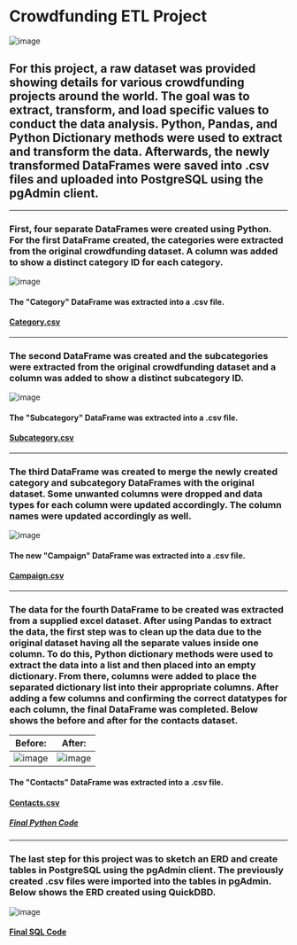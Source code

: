 # Crowdfunding ETL Project
![image](https://user-images.githubusercontent.com/120426753/227378892-f971fd18-b088-420a-8ded-02d2d4ff51a2.png)

## For this project, a raw dataset was provided showing details for various crowdfunding projects around the world. The goal was to extract, transform, and load specific values to conduct the data analysis. Python, Pandas, and Python Dictionary methods were used to extract and transform the data. Afterwards, the newly transformed DataFrames were saved into .csv files and uploaded into PostgreSQL using the pgAdmin client.  
-----------------------------------------------------------------------------------------------------------------------------------------------------------------------
### First, four separate DataFrames were created using Python. For the first DataFrame created, the categories were extracted from the original crowdfunding dataset. A column was added to show a distinct category ID for each category.

![image](https://user-images.githubusercontent.com/120426753/227072781-421cbb5e-5923-43cf-9029-3f9521bdfc71.png)
#### The "Category" DataFrame was extracted into a .csv file.
#### [Category.csv](https://github.com/rvafaeis/crowdfunding_ETL_project2/blob/main/Resources/category.csv)
-----------------------------------------------------------------------------------------------------------------------------------------------------------------------
### The second DataFrame was created and the subcategories were extracted from the original crowdfunding dataset and a column was added to show a distinct subcategory ID.

![image](https://user-images.githubusercontent.com/120426753/227073290-5b4e6add-0c9c-4ebe-aeab-9843d4bc481b.png) 
#### The "Subcategory" DataFrame was extracted into a .csv file.
#### [Subcategory.csv](https://github.com/rvafaeis/crowdfunding_ETL_project2/blob/main/Resources/subcategory.csv)
-----------------------------------------------------------------------------------------------------------------------------------------------------------------------
### The third DataFrame was created to merge the newly created category and subcategory DataFrames with the original dataset. Some unwanted columns were dropped and data types for each column were updated accordingly. The column names were updated accordingly as well.

![image](https://user-images.githubusercontent.com/120426753/227076101-5a1c106a-822a-40ea-8fba-8bf49ade3bea.png)
#### The new "Campaign" DataFrame was extracted into a .csv file.
#### [Campaign.csv](https://github.com/rvafaeis/crowdfunding_ETL_project2/blob/main/Resources/campaign.csv)
-----------------------------------------------------------------------------------------------------------------------------------------------------------------------
### The data for the fourth DataFrame to be created was extracted from a supplied excel dataset. After using Pandas to extract the data, the first step was to clean up the data due to the original dataset having all the separate values inside one column. To do this, Python dictionary methods were used to extract the data into a list and then placed into an empty dictionary. From there, columns were added to place the separated dictionary list into their appropriate columns. After adding a few columns and confirming the correct datatypes for each column, the final DataFrame was completed. Below shows the before and after for the contacts dataset.

Before:                                                                                                           |  After:
:----------------------------------------------------------------------------------------------------------------:|:-------------------------:
![image](https://user-images.githubusercontent.com/120426753/227373916-66c7b903-34db-4be0-aa42-0dc044e9a1cf.png)  |  ![image](https://user-images.githubusercontent.com/120426753/227374259-8d5f382e-e2ac-491d-af01-3bd90ede7253.png)

#### The "Contacts" DataFrame was extracted into a .csv file. 
#### [Contacts.csv](https://github.com/rvafaeis/crowdfunding_ETL_project2/blob/main/Resources/contacts.csv)

##### [Final Python Code](https://github.com/rvafaeis/crowdfunding_ETL_project2/blob/main/ETL_Mini_Project_Starter_Code-checkpoint.ipynb)
-----------------------------------------------------------------------------------------------------------------------------------------------------------------------
### The last step for this project was to sketch an ERD and create tables in PostgreSQL using the pgAdmin client. The previously created .csv files were imported into the tables in pgAdmin. Below shows the ERD created using QuickDBD.

![image](https://user-images.githubusercontent.com/120426753/227376865-afa02221-867c-4045-86e9-cf0ccc8c67bc.png)
#### [Final SQL Code](https://github.com/rvafaeis/crowdfunding_ETL_project2/blob/main/Crowdfunding_db_Schema.sql)


